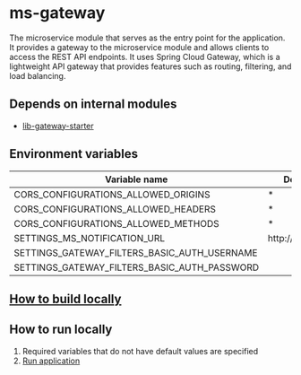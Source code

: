 # ms-gateway

The microservice module that serves as the entry point for the application. It provides a gateway to the microservice module and
allows clients
to access the REST API endpoints. It uses Spring Cloud Gateway, which is a lightweight API gateway that provides
features such as routing, filtering, and load balancing.

## Depends on internal modules

* [lib-gateway-starter](../lib-gateway-starter)

## Environment variables

| Variable name                                | Default value         |
|----------------------------------------------|-----------------------|
| CORS_CONFIGURATIONS_ALLOWED_ORIGINS          | *                     |
| CORS_CONFIGURATIONS_ALLOWED_HEADERS          | *                     |
| CORS_CONFIGURATIONS_ALLOWED_METHODS          | *                     |
| SETTINGS_MS_NOTIFICATION_URL                 | http://localhost:8081 |
| SETTINGS_GATEWAY_FILTERS_BASIC_AUTH_USERNAME |                       |
| SETTINGS_GATEWAY_FILTERS_BASIC_AUTH_PASSWORD |                       |

## [How to build locally](../README.md)

## How to run locally

1) Required variables that do not have default values are specified
2) [Run application](./ms-gateway-core/src/main/kotlin/com/jet/gateway/GatewayApplication.kt)